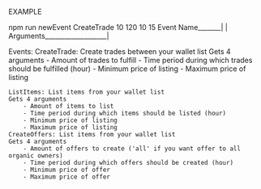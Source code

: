 
EXAMPLE

npm run newEvent CreateTrade 10 120 10 15
Event Name_______|          |
Arguments___________________|


Events:
    CreateTrade: Create trades between your wallet list
    Gets 4 arguments
        - Amount of trades to fulfill
        - Time period during which trades should be fulfilled (hour)
        - Minimum price of listing
        - Maximum price of listing

    ListItems: List items from your wallet list
    Gets 4 arguments
        - Amount of items to list
        - Time period during which items should be listed (hour)
        - Minimum price of listing
        - Maximum price of listing
    CreateOffers: List items from your wallet list
    Gets 4 arguments
        - Amount of offers to create ('all' if you want offer to all organic owners)
        - Time period during which offers should be created (hour)
        - Minimum price of offer
        - Maximum price of offer
                     